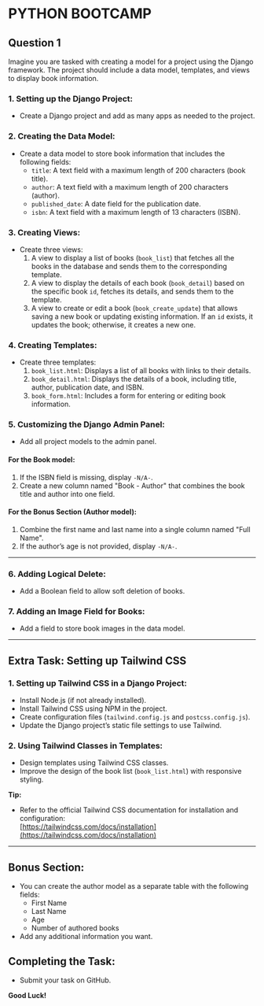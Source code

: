 # PYTHON BOOTCAMP

## Question 1
Imagine you are tasked with creating a model for a project using the Django framework. The project should include a data model, templates, and views to display book information.

### 1. Setting up the Django Project:
- Create a Django project and add as many apps as needed to the project.

### 2. Creating the Data Model:
- Create a data model to store book information that includes the following fields:
  - `title`: A text field with a maximum length of 200 characters (book title).
  - `author`: A text field with a maximum length of 200 characters (author).
  - `published_date`: A date field for the publication date.
  - `isbn`: A text field with a maximum length of 13 characters (ISBN).

### 3. Creating Views:
- Create three views:
  1. A view to display a list of books (`book_list`) that fetches all the books in the database and sends them to the corresponding template.
  2. A view to display the details of each book (`book_detail`) based on the specific book `id`, fetches its details, and sends them to the template.
  3. A view to create or edit a book (`book_create_update`) that allows saving a new book or updating existing information. If an `id` exists, it updates the book; otherwise, it creates a new one.

### 4. Creating Templates:
- Create three templates:
  1. `book_list.html`: Displays a list of all books with links to their details.
  2. `book_detail.html`: Displays the details of a book, including title, author, publication date, and ISBN.
  3. `book_form.html`: Includes a form for entering or editing book information.

### 5. Customizing the Django Admin Panel:
- Add all project models to the admin panel.

#### For the Book model:
1. If the ISBN field is missing, display `-N/A-`.
2. Create a new column named "Book - Author" that combines the book title and author into one field.

#### For the Bonus Section (Author model):
1. Combine the first name and last name into a single column named "Full Name".
2. If the author’s age is not provided, display `-N/A-`.

---

### 6. Adding Logical Delete:
- Add a Boolean field to allow soft deletion of books.

### 7. Adding an Image Field for Books:
- Add a field to store book images in the data model.

---

## Extra Task: Setting up Tailwind CSS

### 1. Setting up Tailwind CSS in a Django Project:
- Install Node.js (if not already installed).
- Install Tailwind CSS using NPM in the project.
- Create configuration files (`tailwind.config.js` and `postcss.config.js`).
- Update the Django project’s static file settings to use Tailwind.

### 2. Using Tailwind Classes in Templates:
- Design templates using Tailwind CSS classes.
- Improve the design of the book list (`book_list.html`) with responsive styling.

**Tip:**
- Refer to the official Tailwind CSS documentation for installation and configuration:  
  [https://tailwindcss.com/docs/installation](https://tailwindcss.com/docs/installation)

---

## Bonus Section:
- You can create the author model as a separate table with the following fields:
  - First Name
  - Last Name
  - Age
  - Number of authored books
- Add any additional information you want.

## Completing the Task:
- Submit your task on GitHub.

**Good Luck!**
